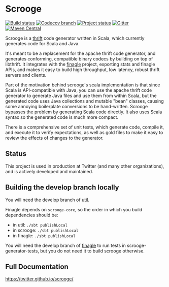 # Scrooge

[![Build status](https://travis-ci.org/twitter/scrooge.svg?branch=develop)](https://travis-ci.org/twitter/scrooge)
[![Codecov branch](https://img.shields.io/codecov/c/github/twitter/scrooge/develop.svg)](http://codecov.io/github/twitter/scrooge?branch=develop)
[![Project status](https://img.shields.io/badge/status-active-brightgreen.svg)](#status)
[![Gitter](https://img.shields.io/badge/gitter-join%20chat-green.svg)](https://gitter.im/twitter/finagle?utm_source=badge&utm_medium=badge&utm_campaign=pr-badge&utm_content=badge)
[![Maven Central](https://img.shields.io/maven-central/v/com.twitter/scrooge_2.11.svg)](https://maven-badges.herokuapp.com/maven-central/com.twitter/scrooge_2.11)

Scrooge is a [thrift](https://thrift.apache.org/) code generator written in
Scala, which currently generates code for Scala and Java.

It's meant to be a replacement for the apache thrift code generator, and
generates conforming, compatible binary codecs by building on top of
libthrift.  It integrates with the [finagle][0] project, exporting stats
and finagle APIs, and makes it easy to build high throughput, low latency,
robust thrift servers and clients.

Part of the motivation behind scrooge's scala implementation is that since Scala
is API-compatible with Java, you can use the apache thrift code generator to
generate Java files and use them from within Scala, but the generated code uses
Java collections and mutable "bean" classes, causing some annoying boilerplate
conversions to be hand-written. Scrooge bypasses the problem by generating Scala
code directly. It also uses Scala syntax so the generated code is much more
compact.

There is a comprehensive set of unit tests, which generate code, compile it, and
execute it to verify expectations, as well as gold files to make it easy to
review the effects of changes to the generator.

## Status

This project is used in production at Twitter (and many other organizations),
and is actively developed and maintained.

## Building the develop branch locally

You will need the develop branch of [util](https://github.com/twitter/util).

Finagle depends on `scrooge-core`, so the order in which you build dependencies
should be:

* in util: `./sbt publishLocal`
* in scrooge: `./sbt publishLocal`
* in finagle: `./sbt publishLocal`

You will need the develop branch of
[finagle](https://github.com/twitter/finagle) to run tests in
scrooge-generator-tests, but you do not need it to build scrooge otherwise.

## Full Documentation

<https://twitter.github.io/scrooge/>

[0]: https://github.com/twitter/finagle
